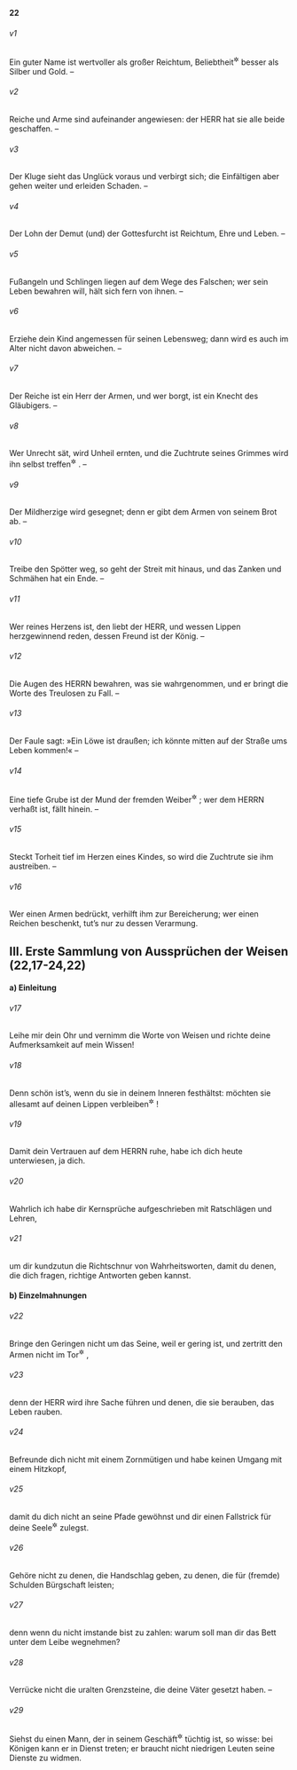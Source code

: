 __22__

###### v1
Ein guter Name ist wertvoller als großer Reichtum, Beliebtheit<sup title="oder: ein liebenswürdiges Benehmen">&#x2732;</sup>
 besser als Silber und Gold. –

###### v2
Reiche und Arme sind aufeinander angewiesen: der HERR hat sie alle beide geschaffen. –

###### v3
Der Kluge sieht das Unglück voraus und verbirgt sich; die Einfältigen aber gehen weiter und erleiden Schaden. –

###### v4
Der Lohn der Demut (und) der Gottesfurcht ist Reichtum, Ehre und Leben. –

###### v5
Fußangeln und Schlingen liegen auf dem Wege des Falschen; wer sein Leben bewahren will, hält sich fern von ihnen. –

###### v6
Erziehe dein Kind angemessen für seinen Lebensweg; dann wird es auch im Alter nicht davon abweichen. –

###### v7
Der Reiche ist ein Herr der Armen, und wer borgt, ist ein Knecht des Gläubigers. –

###### v8
Wer Unrecht sät, wird Unheil ernten, und die Zuchtrute seines Grimmes wird ihn selbst treffen<sup title="oder: bricht entzwei">&#x2732;</sup>
. –

###### v9
Der Mildherzige wird gesegnet; denn er gibt dem Armen von seinem Brot ab. –

###### v10
Treibe den Spötter weg, so geht der Streit mit hinaus, und das Zanken und Schmähen hat ein Ende. –

###### v11
Wer reines Herzens ist, den liebt der HERR, und wessen Lippen herzgewinnend reden, dessen Freund ist der König. –

###### v12
Die Augen des HERRN bewahren, was sie wahrgenommen, und er bringt die Worte des Treulosen zu Fall. –

###### v13
Der Faule sagt: »Ein Löwe ist draußen; ich könnte mitten auf der Straße ums Leben kommen!« –

###### v14
Eine tiefe Grube ist der Mund der fremden Weiber<sup title="= der Ehebrecherinnen">&#x2732;</sup>
; wer dem HERRN verhaßt ist, fällt hinein. –

###### v15
Steckt Torheit tief im Herzen eines Kindes, so wird die Zuchtrute sie ihm austreiben. –

###### v16
Wer einen Armen bedrückt, verhilft ihm zur Bereicherung; wer einen Reichen beschenkt, tut’s nur zu dessen Verarmung.

## III. Erste Sammlung von Aussprüchen der Weisen (22,17-24,22)

#### a) Einleitung


###### v17
Leihe mir dein Ohr und vernimm die Worte von Weisen und richte deine Aufmerksamkeit auf mein Wissen!

###### v18
Denn schön ist’s, wenn du sie in deinem Inneren festhältst: möchten sie allesamt auf deinen Lippen verbleiben<sup title="oder: immerdar bereitstehen">&#x2732;</sup>
!

###### v19
Damit dein Vertrauen auf dem HERRN ruhe, habe ich dich heute unterwiesen, ja dich.

###### v20
Wahrlich ich habe dir Kernsprüche aufgeschrieben mit Ratschlägen und Lehren,

###### v21
um dir kundzutun die Richtschnur von Wahrheitsworten, damit du denen, die dich fragen, richtige Antworten geben kannst.

#### b) Einzelmahnungen


###### v22
Bringe den Geringen nicht um das Seine, weil er gering ist, und zertritt den Armen nicht im Tor<sup title="= vor Gericht">&#x2732;</sup>
,

###### v23
denn der HERR wird ihre Sache führen und denen, die sie berauben, das Leben rauben.


###### v24
Befreunde dich nicht mit einem Zornmütigen und habe keinen Umgang mit einem Hitzkopf,

###### v25
damit du dich nicht an seine Pfade gewöhnst und dir einen Fallstrick für deine Seele<sup title="oder: dein Leben">&#x2732;</sup>
 zulegst.


###### v26
Gehöre nicht zu denen, die Handschlag geben, zu denen, die für (fremde) Schulden Bürgschaft leisten;

###### v27
denn wenn du nicht imstande bist zu zahlen: warum soll man dir das Bett unter dem Leibe wegnehmen?


###### v28
Verrücke nicht die uralten Grenzsteine, die deine Väter gesetzt haben. –

###### v29
Siehst du einen Mann, der in seinem Geschäft<sup title="oder: Fach">&#x2732;</sup>
 tüchtig ist, so wisse: bei Königen kann er in Dienst treten; er braucht nicht niedrigen Leuten seine Dienste zu widmen.